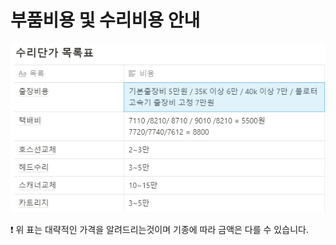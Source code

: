 # 부품비용 및 수리비용 안내

![](../../.gitbook/assets/.png%20%289%29.png)

❗ 위 표는 대략적인 가격을 알려드리는것이며 기종에 따라 금액은 다를 수 있습니다.

